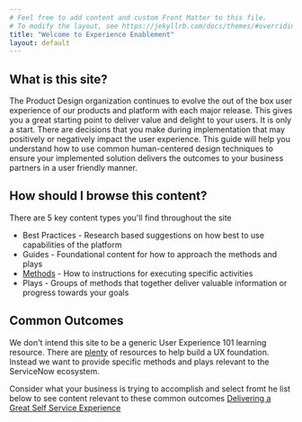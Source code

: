 ```yaml
---
# Feel free to add content and custom Front Matter to this file.
# To modify the layout, see https://jekyllrb.com/docs/themes/#overriding-theme-defaults
title: "Welcome to Experience Enablement"
layout: default
---
```


## What is this site?
The Product Design organization continues to evolve the out of the box user experience of our products and platform with each major release. This gives you a great starting point to deliver value and delight to your users. It is only a start. There are decisions that you make during implementation that may positively or negatively impact the user experience. This guide will help you understand how to use common human-centered design techniques to ensure your implemented solution delivers the outcomes to your business partners in a user friendly manner.

## How should I browse this content?
There are 5 key content types you'll find throughout the site

- Best Practices - Research based suggestions on how best to use capabilities of the platform
- Guides - Foundational content for how to approach the methods and plays
- [Methods](methods/) - How to instructions for executing specific activities
- Plays - Groups of methods that together deliver valuable information or progress towards your goals

## Common Outcomes
We don't intend this site to be a generic User Experience 101 learning resource. There are [plenty](uxresources.md) of resources to help build a UX foundation. Instead we want to provide specific methods and plays relevant to the ServiceNow ecosystem.

Consider what your business is trying to accomplish and select fromt he list below to see content relevant to these common outcomes
[Delivering a Great Self Service Experience](deliveringAGreatSelfServiceExperience.md)
